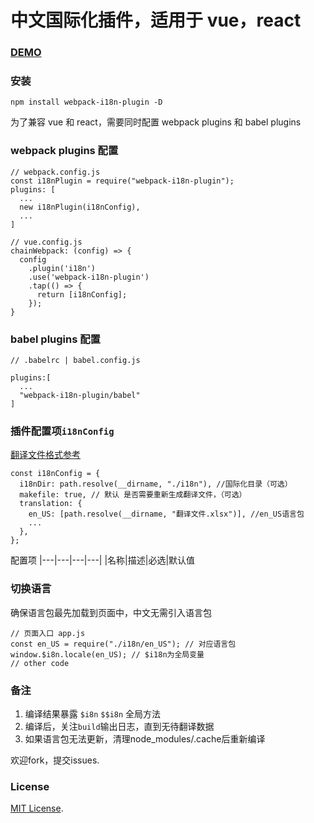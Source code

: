 # 中文国际化插件，适用于 vue，react

### [DEMO](./demo)

### 安装

```
npm install webpack-i18n-plugin -D
```

为了兼容 vue 和 react，需要同时配置 webpack plugins 和 babel plugins

### webpack plugins 配置

```
// webpack.config.js
const i18nPlugin = require("webpack-i18n-plugin");
plugins: [
  ...
  new i18nPlugin(i18nConfig),
  ...
]
```
```
// vue.config.js
chainWebpack: (config) => {
  config
    .plugin('i18n')
    .use('webpack-i18n-plugin')
    .tap(() => {
      return [i18nConfig];
    });
}
```

### babel plugins 配置

```
// .babelrc | babel.config.js

plugins:[
  ...
  "webpack-i18n-plugin/babel"
]
```

### 插件配置项`i18nConfig`
[翻译文件格式参考](https://github.com/mr18/webpack-i18n-plugin/blob/master/demo/react/output/en_US/%E7%BF%BB%E8%AF%91%E5%86%85%E5%AE%B9.xlsx)

```
const i18nConfig = {
  i18nDir: path.resolve(__dirname, "./i18n"), //国际化目录（可选）
  makefile: true, // 默认 是否需要重新生成翻译文件，（可选）
  translation: {
    en_US: [path.resolve(__dirname, "翻译文件.xlsx")], //en_US语言包
    ...
  },
};
```
配置项
|---|---|---|---|
|名称|描述|必选|默认值


### 切换语言
确保语言包最先加载到页面中，中文无需引入语言包
```
// 页面入口 app.js
const en_US = require("./i18n/en_US"); // 对应语言包
window.$i8n.locale(en_US); // $i18n为全局变量
// other code
```

### 备注

1. 编译结果暴露 `$i8n` `$$i8n` 全局方法
2. 编译后，关注`build`输出日志，直到无待翻译数据
3. 如果语言包无法更新，清理node_modules/.cache后重新编译

欢迎fork，提交issues.




### License

[MIT License](./LICENSE).
